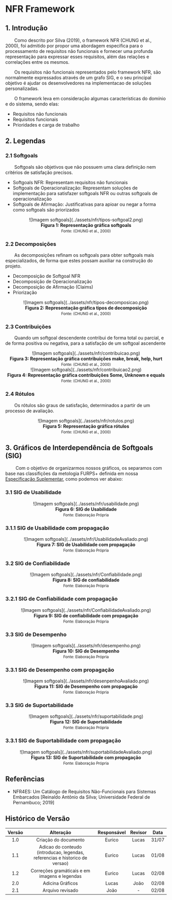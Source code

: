 # NFR Framework

## 1. Introdução
<p>&emsp;&emsp;Como descrito por Silva (2019), o framework NFR (CHUNG et al., 2000), foi admitido por propor uma abordagem especifica para o processamento de requisitos não funcionais e fornecer uma profunda representação para expressar esses requisitos, além das relações e correlações entre os mesmos.</p>
<p>&emsp;&emsp;Os requisitos não funcionais representados pelo framework NFR, são normalmente expressados através de um grafo SIG, e o seu principal objetivo é ajudar os desenvolvedores na implementacao de soluções personalizadas.</p>
<p>&emsp;&emsp;O framework leva em consideração algumas características do domínio e do sistema, sendo elas:</p>

 * Requisitos não funcionais
 * Requisitos funcionais
 * Prioridades e carga de trabalho

## 2. Legendas
### 2.1 Softgoals
<p>&emsp;&emsp;Softgoals são objetivos que não possuem uma clara definição nem critérios de satisfação precisos.</p>

 * Softgoals NFR: Representam requisitos não funcionais
 * Softgoals de Operacionalização: Representam soluções de implementação para satisfazer softgoals NFR ou outras softgoals de operacionalização
 * Softgoals de Afirmação: Justificativas para apioar ou negar a forma como softgoals são priorizados

<center>
![Imagem softgoals](../assets/nfr/tipos-softgoal2.png)
</center>

<figcaption align='center'>
    <b>Figura 1: Representação gráfica softgoals</b>
    <br><small>Fonte: (CHUNG et al., 2000)</small>
</figcaption>

### 2.2 Decomposições
<p>&emsp;&emsp;As decomposições refinam os softgoals para obter softgoals mais especializados, de forma que estes possam auxiliar na construção do projeto.</p>

 * Decomposição de Softgoal NFR
 * Decomposição de Operacionalização
 * Decomposição de Afirmação (Claims)
 * Priorização

<center>
![Imagem softgoals](../assets/nfr/tipos-decomposicao.png)
</center>

<figcaption align='center'>
    <b>Figura 2: Representação gráfica tipos de decomposição</b>
    <br><small>Fonte: (CHUNG et al., 2000)</small>
</figcaption>

### 2.3 Contribuições
<p>&emsp;&emsp;Quando um softgoal descendente contribui de forma total ou parcial, e de forma positiva ou negativa, para a satisfação de um softgoal ascendente</p>

<center>
![Imagem softgoals](../assets/nfr/contribuicao.png)
</center>

<figcaption align='center'>
    <b>Figura 3: Representação gráfica contribuições make, break, help, hurt</b>
    <br><small>Fonte: (CHUNG et al., 2000)</small>
</figcaption>

<center>
![Imagem softgoals](../assets/nfr/contribuicao2.png)
</center>

<figcaption align='center'>
    <b>Figura 4: Representação gráfica contribuições Some, Unknown e equals</b>
    <br><small>Fonte: (CHUNG et al., 2000)</small>
</figcaption>

### 2.4 Rótulos
<p>&emsp;&emsp;Os rótulos são graus de satisfação, determinados a partir de um processo de avaliação.</p>


<center>
![Imagem softgoals](../assets/nfr/rotulos.png)
</center>

<figcaption align='center'>
    <b>Figura 5: Representação gráfica rótulos</b>
    <br><small>Fonte: (CHUNG et al., 2000)</small>
</figcaption>

## 3. Gráficos de Interdependência de Softgoals (SIG)
&emsp;&emsp; Com o objetivo de organizarmos nossos gráficos, os separamos com base nas classifições da metologia FURPS+ definida em nossa [Especificação Suplementar](./especificacao.md), como podemos ver abaixo:


### 3.1 SIG de Usabilidade

<center>
![Imagem softgoals](../assets/nfr/usabilidade.png)
</center>

<figcaption align='center'>
    <b>Figura 6: SIG de Usabilidade</b>
    <br><small>Fonte: Elaboração Própria</small>
</figcaption>

### 3.1.1 SIG de Usabilidade com propagação

<center>
![Imagem softgoals](../assets/nfr/UsabilidadeAvaliado.png)
</center>

<figcaption align='center'>
    <b>Figura 7: SIG de Usabilidade com propagação</b>
    <br><small>Fonte: Elaboração Própria</small>
</figcaption>

### 3.2 SIG de Confiabilidade

<center>
![Imagem softgoals](../assets/nfr/Confiabilidade.png)
</center>

<figcaption align='center'>
    <b>Figura 8: SIG de confiabilidade</b>
    <br><small>Fonte: Elaboração Própria</small>
</figcaption>

### 3.2.1 SIG de Confiabilidade com propagação

<center>
![Imagem softgoals](../assets/nfr/ConfiabilidadeAvaliado.png)
</center>

<figcaption align='center'>
    <b>Figura 9: SIG de confiabilidade com propagação</b>
    <br><small>Fonte: Elaboração Própria</small>
</figcaption>

### 3.3 SIG de Desempenho

<center>
![Imagem softgoals](../assets/nfr/desempenho.png)
</center>

<figcaption align='center'>
    <b>Figura 10: SIG de Desempenho</b>
    <br><small>Fonte: Elaboração Própria</small>
</figcaption>

### 3.3.1 SIG de Desempenho com propagação

<center>
![Imagem softgoals](../assets/nfr/desenpenhoAvaliado.png)
</center>

<figcaption align='center'>
    <b>Figura 11: SIG de Desempenho com propagação</b>
    <br><small>Fonte: Elaboração Própria</small>
</figcaption>

### 3.3 SIG de Suportabilidade

<center>
![Imagem softgoals](../assets/nfr/suportabilidade.png)
</center>

<figcaption align='center'>
    <b>Figura 12: SIG de Suportabilidade</b>
    <br><small>Fonte: Elaboração Própria</small>
</figcaption>

### 3.3.1 SIG de Suportabilidade com propagação

<center>
![Imagem softgoals](../assets/nfr/suportabilidadeAvaliado.png)
</center>

<figcaption align='center'>
    <b>Figura 13: SIG de Suportabilidade com propagação</b>
    <br><small>Fonte: Elaboração Própria</small>
</figcaption>


## Referências
- NFR4ES: Um Catálogo de Requisitos Não-Funcionais para Sistemas Embarcados [Reinaldo Antônio da Silva; Universidade Federal de Pernambuco; 2019]

## Histórico de Versão

| Versão |                Alteração               | Responsável |         Revisor        |  Data |
|:------:|:--------------------------------------:|:-----------:|:----------------------:|:-----:|
|   1.0  | Criação do documento           |    Eurico  | Lucas | 31/07 |
|   1.1  | Adicao do conteudo (introducao, legendas, referencias e historico de versao)           |    Eurico  | Lucas | 01/08 |
|   1.2  | Correções gramáticais e em imagens e legendas           |    Eurico  | Lucas | 02/08 |
|   2.0  | Adicina Gráficos          |    Lucas  | João | 02/08 |
|   2.1  | Arquivo revisado          |    João  | - | 02/08 |
